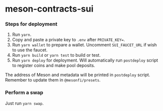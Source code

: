 # meson-contracts-sui

### Steps for deployment

1. Run `yarn`.
2. Copy and paste a private key to `.env` after `PRIVATE_KEY=`.
3. Run `yarn wallet` to prepare a wallet. Uncomment `SUI_FAUCET_URL` if wish to use the faucet.
4. Run `yarn build` or `yarn test` to build or test.
5. Run `yarn deploy` for deployment. Will automatically run `postdeploy` script to register coins and make pool deposits.

The address of Meson and metadata will be printed in `postdeploy` script. Remember to update them in `@mesonfi/presets`.

### Perform a swap

Just run `yarn swap`.
